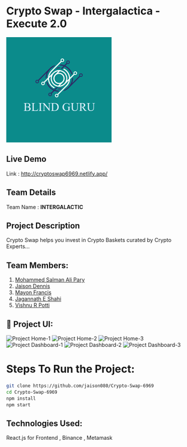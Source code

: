 # Crypto Swap - Intergalactica - Execute 2.0

![Logo](https://github.com/jaison080/Blind-Guru-Web/blob/master/images/logo.png)

## Live Demo

Link : http://cryptoswap6969.netlify.app/

## Team Details

Team Name : <b>INTERGALACTIC</b>

## Project Description

Crypto Swap helps you invest in Crypto Baskets curated by Crypto Experts...

## Team Members:

1. [Mohammed Salman Ali Pary](https://github.com/salmanpary)
2. [Jaison Dennis](https://github.com/jaison080)
3. [Mayon Francis](https://github.com/Mayon-Francis)
4. [Jagannath E Shahi](https://github.com/Jagannathes)
5. [Vishnu R Potti](https://github.com/Vishnurr2k01)

## 🔧 Project UI:

![Project Home-1](https://github.com/jaison080/Crypto-Swap-6969/blob/master/images/img.png)
![Project Home-2](https://github.com/jaison080/Crypto-Swap-6969/blob/master/images/img1.png)
![Project Home-3](https://github.com/jaison080/Crypto-Swap-6969/blob/master/images/img2.png)
![Project Dashboard-1](https://github.com/jaison080/Crypto-Swap-6969/blob/master/images/img3.png)
![Project Dashboard-2](https://github.com/jaison080/Crypto-Swap-6969/blob/master/images/img4.png)
![Project Dashboard-3](https://github.com/jaison080/Crypto-Swap-6969/blob/master/images/img5.png)

# Steps To Run the Project:

```bash
git clone https://github.com/jaison080/Crypto-Swap-6969
cd Crypto-Swap-6969
npm install
npm start
```

## Technologies Used:

React.js for Frontend , Binance , Metamask
